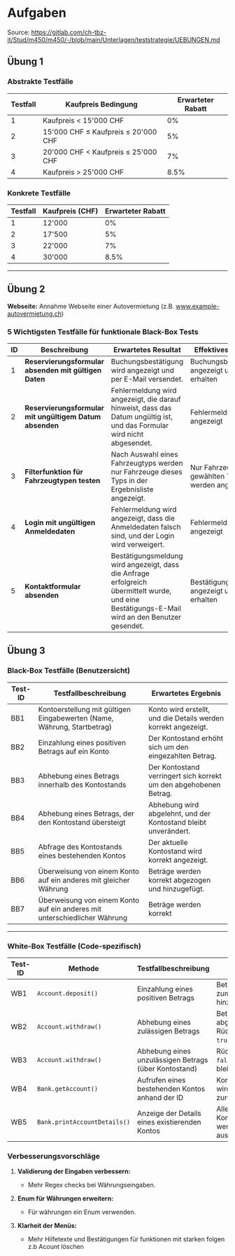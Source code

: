 # Aufgaben
Source: https://gitlab.com/ch-tbz-it/Stud/m450/m450/-/blob/main/Unterlagen/teststrategie/UEBUNGEN.md <br>

## Übung 1


### Abstrakte Testfälle

| Testfall | Kaufpreis Bedingung   | Erwarteter Rabatt |
|----------|-----------------------|--------------------|
| 1        | Kaufpreis < 15'000 CHF | 0%                 |
| 2        | 15'000 CHF ≤ Kaufpreis ≤ 20'000 CHF | 5%                 |
| 3        | 20'000 CHF < Kaufpreis ≤ 25'000 CHF | 7%                 |
| 4        | Kaufpreis > 25'000 CHF | 8.5%               |

### Konkrete Testfälle

| Testfall | Kaufpreis (CHF) | Erwarteter Rabatt |
|----------|-----------------|--------------------|
| 1        | 12'000          | 0%                 |
| 2        | 17'500          | 5%                 |
| 3        | 22'000          | 7%                 |
| 4        | 30'000          | 8.5%               |

---

## Übung 2

**Webseite:** Annahme Webseite einer Autovermietung (z.B. www.example-autovermietung.ch)

### 5 Wichtigsten Testfälle für funktionale Black-Box Tests

| ID | Beschreibung                                               | Erwartetes Resultat                                                                                                                                | Effektives Resultat              | Status    | Mögliche Ursache                                        |
|----|----------------------------------------------------------|---------------------------------------------------------------------------------------------------------------------------------------------------|----------------------------------|-----------|---------------------------------------------------------|
| 1  | **Reservierungsformular absenden mit gültigen Daten**   | Buchungsbestätigung wird angezeigt und per E-Mail versendet.                                                                                       | Buchungsbestätigung angezeigt und E-Mail erhalten | Erfolgreich | -                                                       |
| 2  | **Reservierungsformular mit ungültigem Datum absenden** | Fehlermeldung wird angezeigt, die darauf hinweist, dass das Datum ungültig ist, und das Formular wird nicht abgesendet.                          | Fehlermeldung wird angezeigt    | Erfolgreich | Validierung der Datumsangaben fehlerhaft                 |
| 3  | **Filterfunktion für Fahrzeugtypen testen**             | Nach Auswahl eines Fahrzeugtyps werden nur Fahrzeuge dieses Typs in der Ergebnisliste angezeigt.                                                 | Nur Fahrzeuge des gewählten Typs werden angezeigt | Erfolgreich | -                                                       |
| 4  | **Login mit ungültigen Anmeldedaten**                     | Fehlermeldung wird angezeigt, dass die Anmeldedaten falsch sind, und der Login wird verweigert.                                                    | Fehlermeldung wird angezeigt    | Erfolgreich | Authentifizierungsmechanismus fehlerhaft                |
| 5  | **Kontaktformular absenden**                            | Bestätigungsmeldung wird angezeigt, dass die Anfrage erfolgreich übermittelt wurde, und eine Bestätigungs-E-Mail wird an den Benutzer gesendet. | Bestätigungsmeldung angezeigt und E-Mail erhalten | Erfolgreich | -                                                       |

## Übung 3

### Black-Box Testfälle (Benutzersicht)

| **Test-ID** | **Testfallbeschreibung**                                                       | **Erwartetes Ergebnis**                                  |
|-------------|---------------------------------------------------------------------------------|---------------------------------------------------------|
| BB1         | Kontoerstellung mit gültigen Eingabewerten (Name, Währung, Startbetrag)         | Konto wird erstellt, und die Details werden korrekt angezeigt. |
| BB2         | Einzahlung eines positiven Betrags auf ein Konto                                | Der Kontostand erhöht sich um den eingezahlten Betrag.   |
| BB3         | Abhebung eines Betrags innerhalb des Kontostands                                | Der Kontostand verringert sich korrekt um den abgehobenen Betrag. |
| BB4         | Abhebung eines Betrags, der den Kontostand übersteigt                           | Abhebung wird abgelehnt, und der Kontostand bleibt unverändert. |
| BB5         | Abfrage des Kontostands eines bestehenden Kontos                                | Der aktuelle Kontostand wird korrekt angezeigt.         |
| BB6         | Überweisung von einem Konto auf ein anderes mit gleicher Währung               | Beträge werden korrekt abgezogen und hinzugefügt.       |
| BB7         | Überweisung von einem Konto auf ein anderes mit unterschiedlicher Währung       | Beträge werden korrekt 

---

### White-Box Testfälle (Code-spezifisch)

| **Test-ID** | **Methode**                     | **Testfallbeschreibung**                                               | **Erwartetes Ergebnis**                                  |
|-------------|---------------------------------|-------------------------------------------------------------------------|---------------------------------------------------------|
| WB1         | `Account.deposit()`             | Einzahlung eines positiven Betrags                                     | Betrag wird korrekt zum Kontostand hinzugefügt.         |
| WB2         | `Account.withdraw()`            | Abhebung eines zulässigen Betrags                                      | Betrag wird abgezogen, Rückgabewert ist `true`.         |
| WB3         | `Account.withdraw()`            | Abhebung eines unzulässigen Betrags (über Kontostand)                  | Rückgabewert ist `false`, Kontostand bleibt unverändert. |
| WB4         | `Bank.getAccount()`             | Aufrufen eines bestehenden Kontos anhand der ID                        | Korrektes Konto wird zurückgegeben.                    |
| WB5         | `Bank.printAccountDetails()`    | Anzeige der Details eines existierenden Kontos                         | Alle Kontoinformationen werden korrekt ausgegeben.      |

### Verbesserungsvorschläge

1. **Validierung der Eingaben verbessern:**
   - Mehr Regex checks bei Währungseingaben.

2. **Enum für Währungen erweitern:**
   - Für währungen ein Enum verwenden.

3. **Klarheit der Menüs:**
   - Mehr Hilfetexte und Bestätigungen für funktionen mit starken folgen z.b Acount löschen
